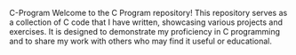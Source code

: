C-Program
Welcome to the C Program repository! This repository serves as a collection of C code that I have written, showcasing various projects and exercises. It is designed to demonstrate my proficiency in C programming and to share my work with others who may find it useful or educational.
